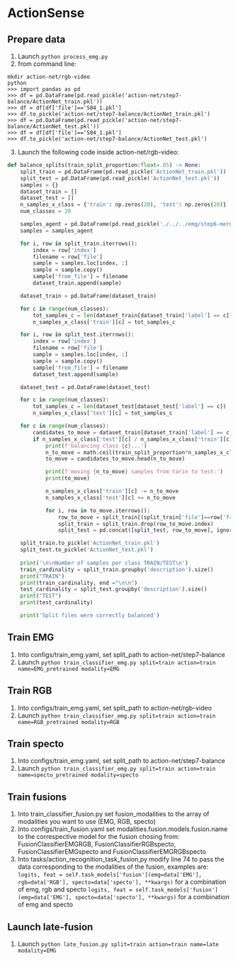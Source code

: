 # ActionSense

## Prepare data
1. Launch `python process_emg.py`
2. from command line:
```
mkdir action-net/rgb-video
python
>>> import pandas as pd
>>> df = pd.DataFrame(pd.read_pickle('action-net/step7-balance/ActionNet_train.pkl'))
>>> df = df[df['file']=='S04_1.pkl']
>>> df.to_pickle('action-net/step7-balance/ActionNet_train.pkl')
>>> df = pd.DataFrame(pd.read_pickle('action-net/step7-balance/ActionNet_test.pkl'))
>>> df = df[df['file']=='S04_1.pkl']
>>> df.to_pickle('action-net/step7-balance/ActionNet_test.pkl')
```
3. Launch the following code inside action-net/rgb-video:
```py
def balance_splits(train_split_proportion:float=.05) -> None:
    split_train = pd.DataFrame(pd.read_pickle('ActionNet_train.pkl'))
    split_test = pd.DataFrame(pd.read_pickle('ActionNet_test.pkl'))
    samples = {}
    dataset_train = []
    dataset_test = []
    n_samples_x_class = {'train': np.zeros(20), 'test': np.zeros(20)}
    num_classes = 20

    samples_agent = pd.DataFrame(pd.read_pickle('./../../emg/step6-merge/S04_1.pkl'))
    samples = samples_agent

    for i, row in split_train.iterrows():
        index = row['index']
        filename = row['file']
        sample = samples.loc[index, :]
        sample = sample.copy()
        sample['from_file'] = filename
        dataset_train.append(sample)

    dataset_train = pd.DataFrame(dataset_train)

    for c in range(num_classes):
        tot_samples_c = len(dataset_train[dataset_train['label'] == c])
        n_samples_x_class['train'][c] = tot_samples_c

    for i, row in split_test.iterrows():
        index = row['index']
        filename = row['file']
        sample = samples.loc[index, :]
        sample = sample.copy()
        sample['from_file'] = filename
        dataset_test.append(sample)

    dataset_test = pd.DataFrame(dataset_test)

    for c in range(num_classes):
        tot_samples_c = len(dataset_test[dataset_test['label'] == c])
        n_samples_x_class['test'][c] = tot_samples_c

    for c in range(num_classes):
        candidates_to_move = dataset_train[dataset_train['label'] == c]       
        if n_samples_x_class['test'][c] / n_samples_x_class['train'][c] <= train_split_proportion:
            print(f'balancing class {c}...')
            n_to_move = math.ceil(train_split_proportion*n_samples_x_class['train'][c] - n_samples_x_class['test'][c])
            to_move = candidates_to_move.head(n_to_move)

            print(f'moving {n_to_move} samples from tarin to test:')
            print(to_move)

            n_samples_x_class['train'][c] -= n_to_move
            n_samples_x_class['test'][c] += n_to_move

            for i, row in to_move.iterrows():
                row_to_move = split_train[(split_train['file']==row['from_file']) & (split_train['index']==i)]
                split_train = split_train.drop(row_to_move.index)
                split_test = pd.concat([split_test, row_to_move], ignore_index=True)

    split_train.to_pickle('ActionNet_train.pkl')
    split_test.to_pickle('ActionNet_test.pkl')
    
    print('\n\nNumber of samples per class TRAIN/TEST\n')
    train_cardinality = split_train.groupby('description').size() 
    print("TRAIN")
    print(train_cardinality, end ="\n\n")
    test_cardinality = split_test.groupby('description').size() 
    print("TEST")
    print(test_cardinality)

    print('Split files were correctly balanced')
```

## Train EMG
1. Into configs/train_emg.yaml, set split_path to action-net/step7-balance
2. Launch `python train_classifier_emg.py split=train action=train name=EMG_pretrained modality=EMG`

## Train RGB
1. Into configs/train_emg.yaml, set split_path to action-net/rgb-video
2. Launch `python train_classifier_emg.py split=train action=train name=RGB_pretrained modality=RGB`

## Train specto
1. Into configs/train_emg.yaml, set split_path to action-net/step7-balance
2. Launch `python train_classifier_emg.py split=train action=train name=specto_pretrained modality=specto`

## Train fusions
1. Into train_classifier_fusion.py set fusion_modalities to the array of modalities you want to use (EMG, RGB, specto)
2. Into configs/train_fusion.yaml set modalities.fusion.models.fusion.name to the correspective model for the fusion chosing from: FusionClassifierEMGRGB, FusionClassifierRGBspecto, FusionClassifierEMGspecto and FusionClassifierEMGRGBspecto
3. Into tasks/action_recognition_task_fusion,py modify line 74 to pass the data corresponding to the modalities of the fusion, examples are:
`logits, feat = self.task_models['fusion'](emg=data['EMG'], rgb=data['RGB'], specto=data['specto'], **kwargs)` for a combination of emg, rgb and specto
`logits, feat = self.task_models['fusion'](emg=data['EMG'], specto=data['specto'], **kwargs)` for a combination of emg and specto

## Launch late-fusion
1. Launch `python late_fusion.py split=train action=train name=late modality=EMG`